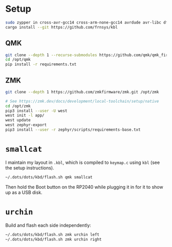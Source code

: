 # Setup

```bash
sudo zypper in cross-avr-gcc14 cross-arm-none-gcc14 avrdude avr-libc dfu-programmer dfu-util
cargo install --git https://github.com/frnsys/kbl
```

## QMK

```bash
git clone --depth 1 --recurse-submodules https://github.com/qmk/qmk_firmware.git /opt/qmk
cd /opt/qmk
pip install -r requirements.txt
```

## ZMK

```bash
git clone --depth 1 https://github.com/zmkfirmware/zmk.git /opt/zmk

# See https://zmk.dev/docs/development/local-toolchain/setup/native
cd /opt/zmk
pip3 install --user -U west
west init -l app/
west update
west zephyr-export
pip3 install --user -r zephyr/scripts/requirements-base.txt
```

# `smallcat`

I maintain my layout in `.kbl`, which is compiled to `keymap.c` using `kbl` (see the setup instructions).

```bash
~/.dots/dots/kbd/flash.sh qmk smallcat
```

Then hold the Boot button on the RP2040 while plugging it in for it to show up as a USB disk.

# `urchin`

Build and flash each side independently:

```bash
~/.dots/dots/kbd/flash.sh zmk urchin left
~/.dots/dots/kbd/flash.sh zmk urchin right
```
